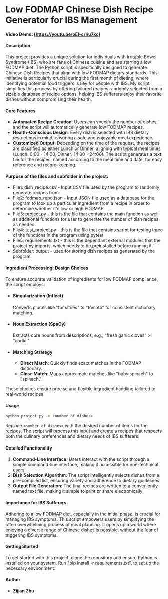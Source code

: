 # Low FODMAP Chinese Dish Recipe Generator for IBS Management

#### Video Demo:  [<https://youtu.be/oEI-crhu7kc>]

#### Description

This project provides a unique solution for individuals with Irritable Bowel Syndrome (IBS) who are fans of Chinese cuisine and are starting a low FODMAP diet. The Python script is specifically designed to generate Chinese Dish Recipes that align with low FODMAP dietary standards. This initiative is particularly crucial during the first month of dieting, where identifying potential food triggers is key for people with IBS. My script simplifies this process by offering tailored recipes randomly selected from a sizable database of recipe options, helping IBS sufferers enjoy their favorite dishes without compromising their health.

#### Core Features

- **Automated Recipe Creation**: Users can specify the number of dishes, and the script will automatically generate low FODMAP recipes.
- **Health-Conscious Design**: Every dish is selected with IBS dietary restrictions in mind, ensuring a safe and enjoyable meal experience.
- **Customized Output**: Depending on the time of the request, the recipes are classified as either Lunch or Dinner, aligning with typical meal times (Lunch: 0:00 - 14:00, Dinner: 14:00 - 24:00). The script generates a text file for the recipes, named according to the meal time and date, for easy reference and record-keeping.

#### Purpose of the files and subfolder in the project:

- File1: dish_recipe.csv - Input CSV file used by the program to randomly generate recipes from.
- File2: fodmap_repo.json - Input JSON file used as a database for the program to look up a particular ingredient from a recipe in order to determine whether it's low or high FODMAP.
- File3: project.py - this is the file that contains the main function as well as additional functions for user to generate the number of dish recipes as needed.
- File4: test_project.py - this is the file that contains script for testing three of the functions in the program using pytest.
- File5: requirements.txt - this is the dependant external modules that the project.py imports, which needs to be preinstalled before running it.
- Subfolder: output - used for storing dish recipes as generated by the program.

#### Ingredient Processing: Design Choices

To ensure accurate validation of ingredients for low FODMAP compliance, the script employs:

- #### Singularization (Inflect)
  Converts plurals like "tomatoes" to "tomato" for consistent dictionary matching.

- #### Noun Extraction (SpaCy)
  Extracts core nouns from descriptions, e.g., "fresh garlic cloves" > "garlic."

- #### Matching Strategy
  - **Direct Match**: Quickly finds exact matches in the FODMAP dictionary.
  - **Close Match**: Maps approximate matches like "baby spinach" to "spinach."

These choices ensure precise and flexible ingredient handling tailored to real-world recipes.

#### Usage

```bash
python project.py -n <number_of_dishes>
```

Replace `<number_of_dishes>` with the desired number of items for the recipes. The script will process this input and create a recipes that respects both the culinary preferences and dietary needs of IBS sufferers.

#### Detailed Functionality

1. **Command-Line Interface**: Users interact with the script through a simple command-line interface, making it accessible for non-technical users.
2. **Dish Selection Algorithm**: The script intelligently selects dishes from a pre-compiled list, ensuring variety and adherence to dietary guidelines.
3. **Output File Generation**: The final recipes are written to a conveniently named text file, making it simple to print or share electronically.

#### Importance for IBS Sufferers

Adhering to a low FODMAP diet, especially in the initial phase, is crucial for managing IBS symptoms. This script empowers users by simplifying the often overwhelming process of meal planning. It opens up a world where enjoying a diverse range of Chinese dishes is possible, without the fear of triggering IBS symptoms.

#### Getting Started

To get started with this project, clone the repository and ensure Python is installed on your system. Run "pip install -r requirements.txt", to set up the necessary environment.

#### Author

* **Zijian Zhu**

